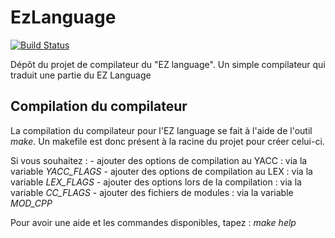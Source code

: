 # EzLanguage

[![Build Status](https://travis-ci.org/ezlanguage/ezlanguage.svg?branch=compilateur)](https://travis-ci.org/ezlanguage/ezlanguage)

Dépôt du projet de compilateur du "EZ language".
Un simple compilateur qui traduit une partie du EZ Language

## Compilation du compilateur

La compilation du compilateur pour l'EZ language se fait à l'aide de l'outil _make_.
Un makefile est donc présent à la racine du projet pour créer celui-ci.

Si vous souhaitez :
	- ajouter des options de compilation au YACC : via la variable *YACC_FLAGS*
	- ajouter des options de compilation au LEX : via la variable *LEX_FLAGS*
	- ajouter des options lors de la compilation : via la variable *CC_FLAGS*
	- ajouter des fichiers de modules : via la variable *MOD_CPP*
	
Pour avoir une aide et les commandes disponibles, tapez : _make help_
